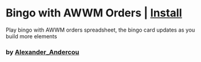 # Bingo with AWWM Orders | [Install](https://raw.githubusercontent.com/InfiniteCraftCommunity/userscripts/master/userscripts/Bingo_AWWM/index.user.js)

Play bingo with AWWM orders spreadsheet, the bingo card updates as you build more elements

### by [Alexander_Andercou](https://github.com/24sanduAlexandru)
